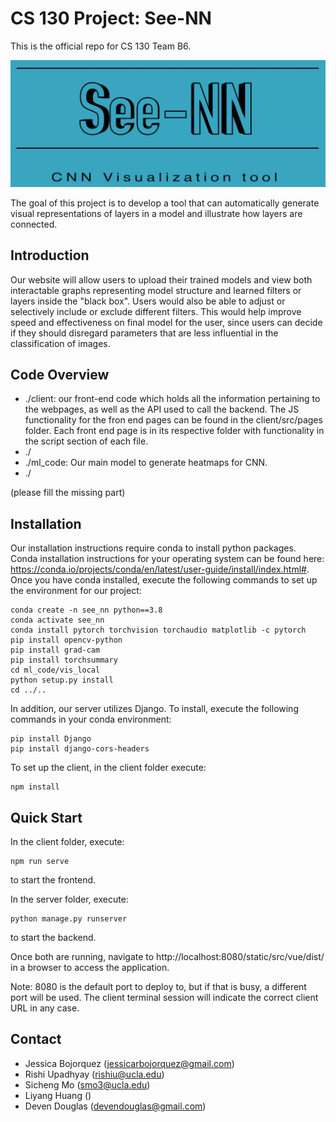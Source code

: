 # CS 130 Project: See-NN
This is the official repo for CS 130 Team B6.

![avatar](./imgs/logo.jpeg)

The goal of this project is to develop a tool that can automatically generate visual representations of layers in a model and illustrate how layers are connected.

## Introduction
Our website will allow users to upload their trained models and view both interactable graphs representing model structure and learned filters or layers inside the "black box". Users would also be able to adjust or selectively include or exclude different filters. This would help improve speed and effectiveness on final model for the user, since users can decide if they should disregard parameters that are less influential in the classification of images.
## Code Overview
* ./client: our front-end code which holds all the information pertaining to the webpages, as well as the API used to call the backend. The JS functionality for the fron end pages can be found in the client/src/pages folder. Each front end page is in its respective folder with functionality in the script section of each file. 
* ./ 
* ./ml_code: Our main model to generate heatmaps for CNN.
* ./
  
(please fill the missing part)

## Installation
Our installation instructions require conda to install python packages. Conda installation instructions for your operating system can be found here: https://conda.io/projects/conda/en/latest/user-guide/install/index.html#. Once you have conda installed, execute the following commands to set up the environment for our project:
```shell
conda create -n see_nn python==3.8
conda activate see_nn
conda install pytorch torchvision torchaudio matplotlib -c pytorch
pip install opencv-python
pip install grad-cam
pip install torchsummary
cd ml_code/vis_local
python setup.py install
cd ../..
```

In addition, our server utilizes Django. To install, execute the following commands in your conda environment:
```shell
pip install Django
pip install django-cors-headers
``` 

To set up the client, in the client folder execute:
```shell
npm install
```

## Quick Start

In the client folder, execute: 
```shell
npm run serve
```
to start the frontend.

In the server folder, execute: 
```shell
python manage.py runserver
```
to start the backend.

Once both are running, navigate to http://localhost:8080/static/src/vue/dist/ in a browser to access the application.

Note: 8080 is the default port to deploy to, but if that is busy, a different port will be used. The client terminal session will indicate the correct client URL in any case.

## Contact
* Jessica Bojorquez (jessicarbojorquez@gmail.com)
* Rishi Upadhyay (rishiu@ucla.edu)
* Sicheng Mo (smo3@ucla.edu)
* Liyang Huang ()
* Deven Douglas (devendouglas@gmail.com)

